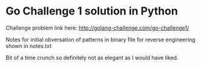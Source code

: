 # Go Challenge 1 solution in Python

Challenge problem link here: http://golang-challenge.com/go-challenge1/

Notes for initial obversation of patterns in binary file for reverse engineering shown in notes.txt

Bit of a time crunch so definitely not as elegant as I would have liked.
